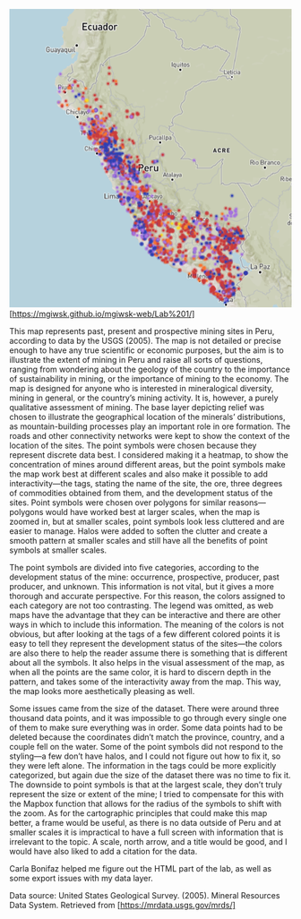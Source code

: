 ![alt text](https://github.com/mgiwsk/mgiwsk-web/blob/master/Lab%201/map-ss.PNG "Peru Mines Map")
[https://mgiwsk.github.io/mgiwsk-web/Lab%201/]

  This map represents past, present and prospective mining sites in Peru, according to data by the USGS (2005). The map is not detailed or precise enough to have any true scientific or economic purposes, but the aim is to illustrate the extent of mining in Peru and raise all sorts of questions, ranging from wondering about the geology of the country to the importance of sustainability in mining, or the importance of mining to the economy. The map is designed for anyone who is interested in mineralogical diversity, mining in general, or the country’s mining activity. It is, however, a purely qualitative assessment of mining. The base layer depicting relief was chosen to illustrate the geographical location of the minerals’ distributions, as mountain-building processes play an important role in ore formation. The roads and other connectivity networks were kept to show the context of the location of the sites. The point symbols were chosen because they represent discrete data best. I considered making it a heatmap, to show the concentration of mines around different areas, but the point symbols make the map work best at different scales and also make it possible to add interactivity—the tags, stating the name of the site, the ore, three degrees of commodities obtained from them, and the development status of the sites. Point symbols were chosen over polygons for similar reasons—polygons would have worked best at larger scales, when the map is zoomed in, but at smaller scales, point symbols look less cluttered and are easier to manage. Halos were added to soften the clutter and create a smooth pattern at smaller scales and still have all the benefits of point symbols at smaller scales. 
	
  The point symbols are divided into five categories, according to the development status of the mine: occurrence, prospective, producer, past producer, and unknown. This information is not vital, but it gives a more thorough and accurate perspective. For this reason, the colors assigned to each category are not too contrasting. The legend was omitted, as web maps have the advantage that they can be interactive and there are other ways in which to include this information. The meaning of the colors is not obvious, but after looking at the tags of a few different colored points it is easy to tell they represent the development status of the sites—the colors are also there to help the reader assume there is something that is different about all the symbols. It also helps in the visual assessment of the map, as when all the points are the same color, it is hard to discern depth in the pattern, and takes some of the interactivity away from the map. This way, the map looks more aesthetically pleasing as well. 
	
  Some issues came from the size of the dataset. There were around three thousand data points, and it was impossible to go through every single one of them to make sure everything was in order. Some data points had to be deleted because the coordinates didn’t match the province, country, and a couple fell on the water. Some of the point symbols did not respond to the styling—a few don’t have halos, and I could not figure out how to fix it, so they were left alone. The information in the tags could be more explicitly categorized, but again due the size of the dataset there was no time to fix it. The downside to point symbols is that at the largest scale, they don’t truly represent the size or extent of the mine; I tried to compensate for this with the Mapbox function that allows for the radius of the symbols to shift with the zoom. As for the cartographic principles that could make this map better, a frame would be useful, as there is no data outside of Peru and at smaller scales it is impractical to have a full screen with information that is irrelevant to the topic. A scale, north arrow, and a title would be good, and I would have also liked to add a citation for the data.

Carla Bonifaz helped me figure out the HTML part of the lab, as well as some export issues with my data layer. 

Data source:
United States Geological Survey. (2005). Mineral Resources Data System. Retrieved from [https://mrdata.usgs.gov/mrds/] 
